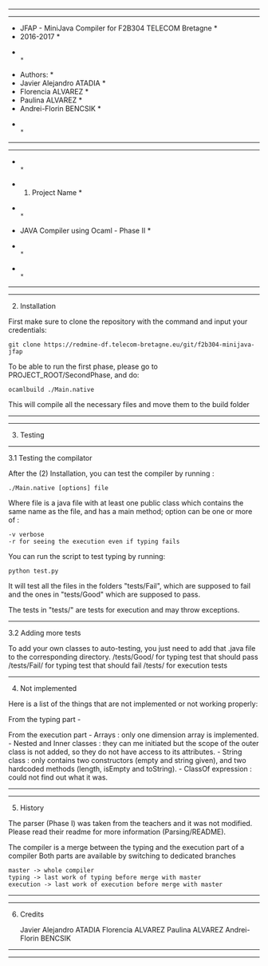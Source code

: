 *******************************************************************************
*******************************************************************************
* JFAP - MiniJava Compiler for F2B304 TELECOM Bretagne			              *
* 2016-2017			              			              			          *
*  			              			              			                  *
* Authors:        			              			                          *
* 	Javier Alejandro ATADIA       			              			          *
* 	Florencia ALVAREZ       			              			              *
* 	Paulina ALVAREZ       			              			                  *
* 	Andrei-Florin BENCSIK       			              			          *
*        			              			                                  *
*******************************************************************************
*******************************************************************************
*        			              			                                  *
* 1. Project Name                                                             *
*        			              			                                  *
* JAVA Compiler using Ocaml - Phase II                                        *
*        			              			                                  *
*        			              			                                  *
*******************************************************************************
*******************************************************************************

2. Installation

First make sure to clone the repository with the command and input your 
credentials:

	git clone https://redmine-df.telecom-bretagne.eu/git/f2b304-minijava-jfap

To be able to run the first phase, please go to PROJECT_ROOT/SecondPhase,
and do:

	ocamlbuild ./Main.native

This will compile all the necessary files and move them to the build folder


*******************************************************************************
*******************************************************************************

3. Testing

*******************************************************************************

3.1 Testing the compilator

After the (2) Installation, you can test the compiler by running :

	./Main.native [options] file

Where file is a java file with at least one public class which contains the 
same name as the file, and has a main method; option can be one or more of :

	-v verbose
	-r for seeing the execution even if typing fails

You can run the script to test typing by running:

	python test.py

It will test all the files in the folders "tests/Fail", which are supposed 
to fail and the ones in "tests/Good" which are supposed to pass.

The tests in "tests/" are tests for execution and may throw exceptions.

*******************************************************************************

3.2 Adding more tests

 To add your own classes to auto-testing, you just need to add that .java 
 file to the corresponding directory.
 	/tests/Good/	for typing test that should pass
 	/tests/Fail/	for typing test that should fail
 	/tests/			for execution tests

*******************************************************************************

4. Not implemented

 Here is a list of the things that are not implemented or not working properly:

From the typing part
	-

From the execution part
 	- Arrays : only one dimension array is implemented.
 	- Nested and Inner classes : they can me initiated but the scope of 
 	the outer class is not added, so they do not have access to its attributes.
 	- String class : only contains two constructors (empty and string given),
 	and two hardcoded methods (length, isEmpty and toString).
 	- ClassOf expression : could not find out what it was.


*******************************************************************************
*******************************************************************************

5. History

The parser (Phase I) was taken from the teachers and it was not modified.
Please read their readme for more information (Parsing/README).

The compiler is a merge between the typing and the execution part of a compiler
Both parts are available by switching to dedicated branches

	master -> whole compiler
	typing -> last work of typing before merge with master
	execution -> last work of execution before merge with master


*******************************************************************************
*******************************************************************************

6. Credits

	Javier Alejandro ATADIA
	Florencia ALVAREZ
	Paulina ALVAREZ
	Andrei-Florin BENCSIK


*******************************************************************************
*******************************************************************************

